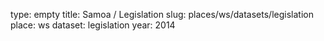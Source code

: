 type: empty
title: Samoa / Legislation
slug: places/ws/datasets/legislation
place: ws
dataset: legislation
year: 2014
